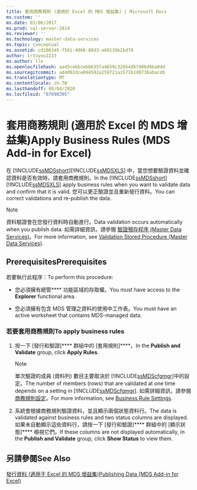 ```yaml
---
title: 套用商務規則 (適用於 Excel 的 MDS 增益集) | Microsoft Docs
ms.custom: ''
ms.date: 03/06/2017
ms.prod: sql-server-2014
ms.reviewer: ''
ms.technology: master-data-services
ms.topic: conceptual
ms.assetid: cd106345-f561-4966-88d3-a69139b2bd78
author: lrtoyou1223
ms.author: lle
ms.openlocfilehash: aad5ce6bcebb635fa4659c32654d67406d4ba0dd
ms.sourcegitcommit: ad4d92dce894592a259721a1571b1d8736abacdb
ms.translationtype: MT
ms.contentlocale: zh-TW
ms.lasthandoff: 08/04/2020
ms.locfileid: "87698395"
---
```

# <a name="apply-business-rules-mds-add-in-for-excel"></a><span data-ttu-id="a62d6-102">套用商務規則 (適用於 Excel 的 MDS 增益集)</span><span class="sxs-lookup"><span data-stu-id="a62d6-102">Apply Business Rules (MDS Add-in for Excel)</span></span>
  <span data-ttu-id="a62d6-103">在 [!INCLUDE[ssMDSshort](../../includes/ssmdsshort-md.md)][!INCLUDE[ssMDSXLS](../../includes/ssmdsxls-md.md)] 中，當您想要驗證資料並確認資料是否有效時，請套用商務規則。</span><span class="sxs-lookup"><span data-stu-id="a62d6-103">In the [!INCLUDE[ssMDSshort](../../includes/ssmdsshort-md.md)][!INCLUDE[ssMDSXLS](../../includes/ssmdsxls-md.md)] apply business rules when you want to validate data and confirm that it is valid.</span></span> <span data-ttu-id="a62d6-104">您可以更正驗證並且重新發行資料。</span><span class="sxs-lookup"><span data-stu-id="a62d6-104">You can correct validations and re-publish the data.</span></span>  
  
> [!NOTE]  
>  <span data-ttu-id="a62d6-105">資料驗證會在您發行資料時自動進行。</span><span class="sxs-lookup"><span data-stu-id="a62d6-105">Data validation occurs automatically when you publish data.</span></span> <span data-ttu-id="a62d6-106">如需詳細資訊，請參閱 [驗證預存程序 &#40;Master Data Services&#41;](../validation-stored-procedure-master-data-services.md)。</span><span class="sxs-lookup"><span data-stu-id="a62d6-106">For more information, see [Validation Stored Procedure &#40;Master Data Services&#41;](../validation-stored-procedure-master-data-services.md).</span></span>  
  
## <a name="prerequisites"></a><span data-ttu-id="a62d6-107">Prerequisites</span><span class="sxs-lookup"><span data-stu-id="a62d6-107">Prerequisites</span></span>  
 <span data-ttu-id="a62d6-108">若要執行此程序：</span><span class="sxs-lookup"><span data-stu-id="a62d6-108">To perform this procedure:</span></span>  
  
-   <span data-ttu-id="a62d6-109">您必須擁有總管\*\*\*\* 功能區域的存取權。</span><span class="sxs-lookup"><span data-stu-id="a62d6-109">You must have access to the **Explorer** functional area.</span></span>  
  
-   <span data-ttu-id="a62d6-110">您必須擁有包含 MDS 管理之資料的使用中工作表。</span><span class="sxs-lookup"><span data-stu-id="a62d6-110">You must have an active worksheet that contains MDS-managed data.</span></span>  
  
### <a name="to-apply-business-rules"></a><span data-ttu-id="a62d6-111">若要套用商務規則</span><span class="sxs-lookup"><span data-stu-id="a62d6-111">To apply business rules</span></span>  
  
1.  <span data-ttu-id="a62d6-112">按一下 [發行和驗證]\*\*\*\* 群組中的 [套用規則]\*\*\*\*。</span><span class="sxs-lookup"><span data-stu-id="a62d6-112">In the **Publish and Validate** group, click **Apply Rules**.</span></span>  
  
    > [!NOTE]  
    >  <span data-ttu-id="a62d6-113">單次驗證的成員 (資料列) 數目主要取決於 [!INCLUDE[ssMDScfgmgr](../../includes/ssmdscfgmgr-md.md)]中的設定。</span><span class="sxs-lookup"><span data-stu-id="a62d6-113">The number of members (rows) that are validated at one time depends on a setting in [!INCLUDE[ssMDScfgmgr](../../includes/ssmdscfgmgr-md.md)].</span></span> <span data-ttu-id="a62d6-114">如需詳細資訊，請參閱 [商務規則設定](../system-settings-master-data-services.md#BusinessRules)。</span><span class="sxs-lookup"><span data-stu-id="a62d6-114">For more information, see [Business Rule Settings](../system-settings-master-data-services.md#BusinessRules).</span></span>  
  
2.  <span data-ttu-id="a62d6-115">系統會根據商務規則驗證資料，並且顯示兩個狀態資料行。</span><span class="sxs-lookup"><span data-stu-id="a62d6-115">The data is validated against business rules and two status columns are displayed.</span></span> <span data-ttu-id="a62d6-116">如果未自動顯示這些資料行，請按一下 [發行和驗證]\*\*\*\* 群組中的 [顯示狀態]\*\*\*\* 檢視它們。</span><span class="sxs-lookup"><span data-stu-id="a62d6-116">If these columns are not displayed automatically, in the **Publish and Validate** group, click **Show Status** to view them.</span></span>  
  
## <a name="see-also"></a><span data-ttu-id="a62d6-117">另請參閱</span><span class="sxs-lookup"><span data-stu-id="a62d6-117">See Also</span></span>  
 [<span data-ttu-id="a62d6-118">發行資料 &#40;適用于 Excel 的 MDS 增益集&#41;</span><span class="sxs-lookup"><span data-stu-id="a62d6-118">Publishing Data &#40;MDS Add-in for Excel&#41;</span></span>](overview-importing-data-from-excel-mds-add-in-for-excel.md)  
  
  
